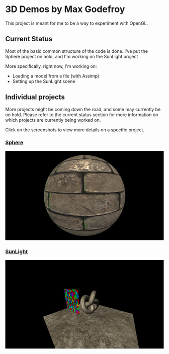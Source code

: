 # 3D Demos by Max Godefroy

This project is meant for me to be a way to experiment with OpenGL.

## Current Status

Most of the basic common structure of the code is done.
I've put the Sphere project on hold, and I'm working on the SunLight project

More specifically, right now, I'm working on:
- Loading a model from a file (with Assimp)
- Setting up the SunLight scene

## Individual projects

More projects might be coming down the road, and some may currently be 
on hold. Please refer to the current status section for more information
on which projects are currently being worked on.

Click on the screenshots to view more details on a specific project.

### [Sphere](Sphere/README.md)

[![Sphere project screenshots](Screenshots/Sphere/CurrentStatus.png?raw=true "Sphere project's current visuals")](/Sphere/README.md#screenshots)

### [SunLight](SunLight/README.md)

[![SunLight project screenshots](Screenshots/SunLight/CurrentStatus.png?raw=true "SunLight project's current visuals")](/SunLight/README.md#screenshots)
